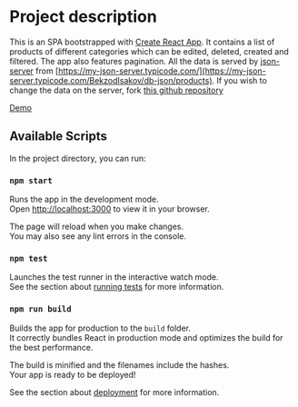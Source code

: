# Project description

This is an SPA bootstrapped with
[Create React App](https://github.com/facebook/create-react-app). It contains a
list of products of different categories which can be edited, deleted, created
and filtered. The app also features pagination. All the data is served by
[json-server](https://www.npmjs.com/package/json-server) from
[https://my-json-server.typicode.com/](https://my-json-server.typicode.com/BekzodIsakov/db-json/products).
If you wish to change the data on the server, fork
[this github repository](https://github.com/BekzodIsakov/db-json)

[Demo](https://bekzodisakov.github.io/product-list/)

## Available Scripts

In the project directory, you can run:

### `npm start`

Runs the app in the development mode.\
Open [http://localhost:3000](http://localhost:3000) to view it in your browser.

The page will reload when you make changes.\
You may also see any lint errors in the console.

### `npm test`

Launches the test runner in the interactive watch mode.\
See the section about [running tests](https://facebook.github.io/create-react-app/docs/running-tests)
for more information.

### `npm run build`

Builds the app for production to the `build` folder.\
It correctly bundles React in production mode and optimizes the build for the best
performance.

The build is minified and the filenames include the hashes.\
Your app is ready to be deployed!

See the section about
[deployment](https://facebook.github.io/create-react-app/docs/deployment) for
more information.
